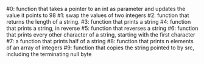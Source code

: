 #0: function that takes a pointer to an int as parameter and updates the value it points to 98
#1: swap the values of two integers
#2: function that returns the length of a string.
#3: function that prints a string
#4: function that prints a string, in reverse 
#5: function that reverses a string
#6: function that prints every other character of a string, starting with the first character
#7: a function that prints half of a string
#8: function that prints n elements of an array of integers
#9: function that copies the string pointed to by src, including the terminating null byte
